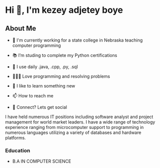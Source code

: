 # Hi 👋, I'm kezey adjetey boye 
## About Me

- 🏦 I'm currently working for a state college in Nebraska teaching computer programming

- 📚 I’m studing to complete my Python certifications

- 🤔 I use daily .java, .cpp, .py, .sql

- 👨🏻‍💻 Love programming and resolving problems

- 🧠 I like to learn something new

- 📫 How to reach me 

- 💬 Connect? Lets get social


I have held numerous IT positions including software analyst and project management for world market leaders. I have a wide range of technology experience ranging from microcomputer support to programming in numerous languages utilizing a variety of databases and hardware platforms.

### Education

- B.A IN COMPUTER SCIENCE
